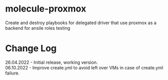 # molecule-proxmox
Create and destroy playbooks for delegated driver that use proxmox as a backend for ansile roles testing

# Change Log
26.04.2022 - Initial release, working version.\
06.10.2022 - Improve create.yml to avoid left over VMs in case of create.yml failure.
